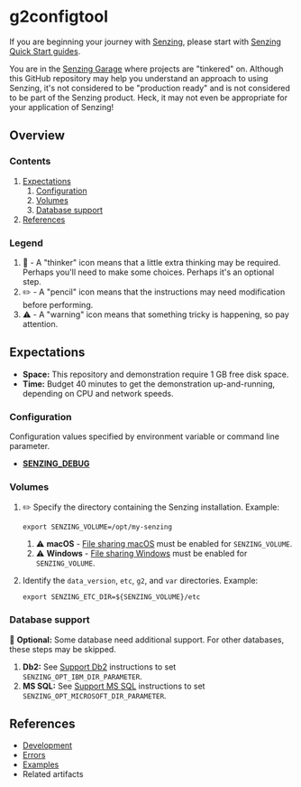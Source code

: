 # g2configtool

If you are beginning your journey with [Senzing],
please start with [Senzing Quick Start guides].

You are in the [Senzing Garage] where projects are "tinkered" on.
Although this GitHub repository may help you understand an approach to using Senzing,
it's not considered to be "production ready" and is not considered to be part of the Senzing product.
Heck, it may not even be appropriate for your application of Senzing!

## Overview

### Contents

1. [Expectations]
   1. [Configuration]
   1. [Volumes]
   1. [Database support]
1. [References]

### Legend

1. :thinking: - A "thinker" icon means that a little extra thinking may be required.
   Perhaps you'll need to make some choices.
   Perhaps it's an optional step.
1. :pencil2: - A "pencil" icon means that the instructions may need modification before performing.
1. :warning: - A "warning" icon means that something tricky is happening, so pay attention.

## Expectations

- **Space:** This repository and demonstration require 1 GB free disk space.
- **Time:** Budget 40 minutes to get the demonstration up-and-running, depending on CPU and network speeds.

### Configuration

Configuration values specified by environment variable or command line parameter.

- **[SENZING_DEBUG]**

### Volumes

1. :pencil2: Specify the directory containing the Senzing installation.
   Example:

   ```console
   export SENZING_VOLUME=/opt/my-senzing
   ```

   1. :warning:
      **macOS** - [File sharing macOS]
      must be enabled for `SENZING_VOLUME`.
   1. :warning:
      **Windows** - [File sharing Windows]
      must be enabled for `SENZING_VOLUME`.

1. Identify the `data_version`, `etc`, `g2`, and `var` directories.
   Example:

   ```console
   export SENZING_ETC_DIR=${SENZING_VOLUME}/etc
   ```

### Database support

:thinking: **Optional:** Some database need additional support.
For other databases, these steps may be skipped.

1. **Db2:** See [Support Db2] instructions to set `SENZING_OPT_IBM_DIR_PARAMETER`.
1. **MS SQL:** See [Support MS SQL] instructions to set `SENZING_OPT_MICROSOFT_DIR_PARAMETER`.

## References

- [Development]
- [Errors]
- [Examples]
- Related artifacts

[Configuration]: #configuration
[Database support]: #database-support
[Development]: docs/development.md
[Errors]: docs/errors.md
[Examples]: docs/examples.md
[Expectations]: #expectations
[File sharing macOS]: https://github.com/senzing-garage/knowledge-base/blob/main/HOWTO/share-directories-with-docker.md#macos
[File sharing Windows]: https://github.com/senzing-garage/knowledge-base/blob/main/HOWTO/share-directories-with-docker.md#windows
[References]: #references
[Senzing Garage]: https://github.com/senzing-garage
[Senzing Quick Start guides]: https://docs.senzing.com/quickstart/
[SENZING_DEBUG]: https://github.com/senzing-garage/knowledge-base/blob/main/lists/environment-variables.md#senzing_debug
[Senzing]: https://senzing.com/
[Support Db2]: https://github.com/senzing-garage/knowledge-base/blob/main/HOWTO/support-db2.md
[Support MS SQL]: https://github.com/senzing-garage/knowledge-base/blob/main/HOWTO/support-mssql.md
[Volumes]: #volumes
